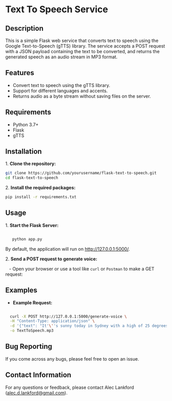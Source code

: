 # Text To Speech Service

## Description

This is a simple Flask web service that converts text to speech using the Google Text-to-Speech (gTTS) library. The service accepts a POST request with a JSON payload containing the text to be converted, and returns the generated speech as an audio stream in MP3 format.

## Features

- Convert text to speech using the gTTS library.
- Support for different languages and accents.
- Returns audio as a byte stream without saving files on the server.

## Requirements

- Python 3.7+
- Flask
- gTTS

## Installation

1\. **Clone the repository:**

   ```bash
   git clone https://github.com/yourusername/flask-text-to-speech.git
   cd flask-text-to-speech
   ```
2\. **Install the required packages:**

  ```bash
  pip install -r requirements.txt
  ```
   
## Usage

1\. **Start the Flask Server:**

```bash

   python app.py

```
  By default, the application will run on http://127.0.0.1:5000/.

2\. **Send a POST request to generate voice:**

   - Open your browser or use a tool like `curl` or `Postman` to make a GET request:

## Examples

- **Example Request:**

```bash

  curl -X POST http://127.0.0.1:5000/generate-voice \
  -H "Content-Type: application/json" \
  -d '{"text": "It'\''s sunny today in Sydney with a high of 25 degrees Celsius.", "language": "en", "accent": "com.au"}' \
  -o TextToSpeech.mp3

```

## Bug Reporting

If you come across any bugs, please feel free to open an issue.


## Contact Information

For any questions or feedback, please contact Alec Lankford (alec.d.lankford@gmail.com).
